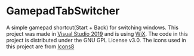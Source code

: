 # GamepadTabSwitcher
A simple gamepad shortcut(Start + Back) for switching windows.
This project was made in [Visual Studio 2019](https://visualstudio.microsoft.com/) and is using [WiX](https://wixtoolset.org/).
The code in this project is distributed under the GNU GPL License v3.0. The icons used in this project are from [Icons8](https://icons8.com)